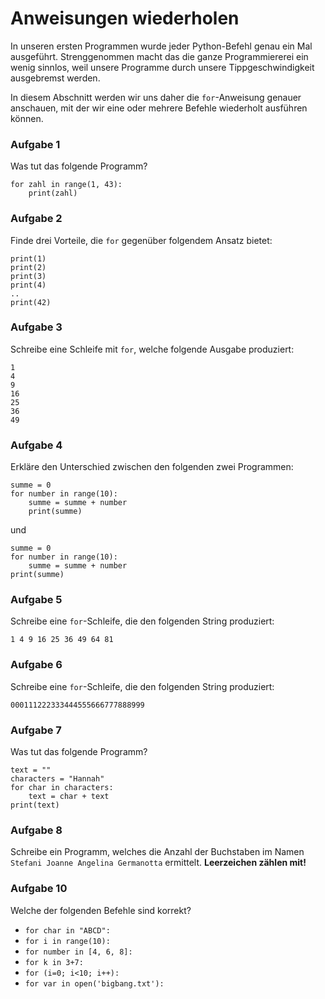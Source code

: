 
# Anweisungen wiederholen

In unseren ersten Programmen wurde jeder Python-Befehl genau ein Mal ausgeführt. Strenggenommen macht das die ganze Programmiererei ein wenig sinnlos, weil unsere Programme durch unsere Tippgeschwindigkeit ausgebremst werden.

In diesem Abschnitt werden wir uns daher die `for`-Anweisung genauer anschauen, mit der wir eine oder mehrere Befehle wiederholt ausführen können.


### Aufgabe 1

Was tut das folgende Programm?

    for zahl in range(1, 43):
        print(zahl)

### Aufgabe 2

Finde drei Vorteile, die `for` gegenüber folgendem Ansatz bietet:

    print(1)
    print(2)
    print(3)
    print(4)
    ..
    print(42)


### Aufgabe 3

Schreibe eine Schleife mit `for`, welche folgende Ausgabe produziert:

    1
    4
    9
    16
    25
    36
    49


### Aufgabe 4

Erkläre den Unterschied zwischen den folgenden zwei Programmen:

    summe = 0
    for number in range(10):
        summe = summe + number
        print(summe)

und

    summe = 0
    for number in range(10):
        summe = summe + number
    print(summe)


### Aufgabe 5

Schreibe eine `for`-Schleife, die den folgenden String produziert:

    1 4 9 16 25 36 49 64 81


### Aufgabe 6

Schreibe eine `for`-Schleife, die den folgenden String produziert:

    000111222333444555666777888999


### Aufgabe 7

Was tut das folgende Programm?

    text = ""
    characters = "Hannah"
    for char in characters:
        text = char + text
    print(text)

### Aufgabe 8

Schreibe ein Programm, welches die Anzahl der Buchstaben im Namen `Stefani Joanne Angelina Germanotta` ermittelt. **Leerzeichen zählen mit!**


### Aufgabe 10

Welche der folgenden Befehle sind korrekt?

* `for char in "ABCD":`
* `for i in range(10):`
* `for number in [4, 6, 8]:`
* `for k in 3+7:`
* `for (i=0; i<10; i++):`
* `for var in open('bigbang.txt'):`
